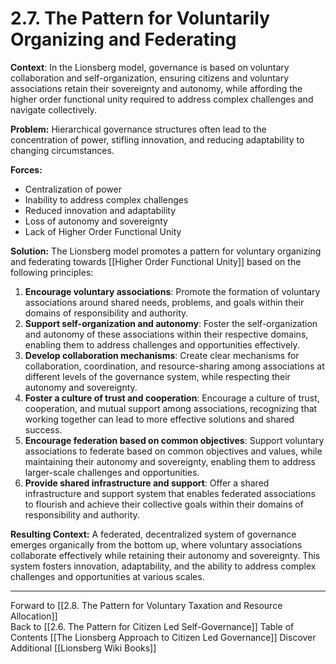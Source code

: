 # 2.7. The Pattern for Voluntarily Organizing and Federating


**Context**: In the Lionsberg model, governance is based on voluntary collaboration and self-organization, ensuring citizens and voluntary associations retain their sovereignty and autonomy, while affording the higher order functional unity required to address complex challenges and navigate collectively. 

**Problem:** Hierarchical governance structures often lead to the concentration of power, stifling innovation, and reducing adaptability to changing circumstances.

**Forces:**

-   Centralization of power
-   Inability to address complex challenges
-   Reduced innovation and adaptability
-   Loss of autonomy and sovereignty 
-   Lack of Higher Order Functional Unity 

**Solution:** The Lionsberg model promotes a pattern for voluntary organizing and federating towards [[Higher Order Functional Unity]] based on the following principles:

1.  **Encourage voluntary associations**: Promote the formation of voluntary associations around shared needs, problems, and goals within their domains of responsibility and authority.
2.  **Support self-organization and autonomy**: Foster the self-organization and autonomy of these associations within their respective domains, enabling them to address challenges and opportunities effectively.
3.  **Develop collaboration mechanisms**: Create clear mechanisms for collaboration, coordination, and resource-sharing among associations at different levels of the governance system, while respecting their autonomy and sovereignty.
4.  **Foster a culture of trust and cooperation**: Encourage a culture of trust, cooperation, and mutual support among associations, recognizing that working together can lead to more effective solutions and shared success.
5.  **Encourage federation based on common objectives**: Support voluntary associations to federate based on common objectives and values, while maintaining their autonomy and sovereignty, enabling them to address larger-scale challenges and opportunities.
6.  **Provide shared infrastructure and support**: Offer a shared infrastructure and support system that enables federated associations to flourish and achieve their collective goals within their domains of responsibility and authority.

**Resulting Context:** A federated, decentralized system of governance emerges organically from the bottom up, where voluntary associations collaborate effectively while retaining their autonomy and sovereignty. This system fosters innovation, adaptability, and the ability to address complex challenges and opportunities at various scales.

___

Forward to [[2.8. The Pattern for Voluntary Taxation and Resource Allocation]]  
Back to [[2.6. The Pattern for Citizen Led Self-Governance]] 
Table of Contents [[The Lionsberg Approach to Citizen Led Governance]]
Discover Additional [[Lionsberg Wiki Books]]  
